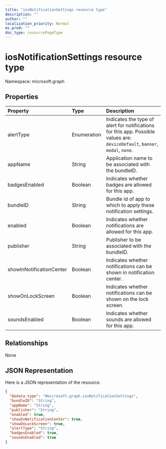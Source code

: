 ```yaml
---
title: "iosNotificationSettings resource type"
description: ""
author: ""
localization_priority: Normal
ms.prod: ""
doc_type: resourcePageType
---
```


# iosNotificationSettings resource type


Namespace: microsoft.graph



## Properties
|Property|Type|Description|
|:---|:---|:---|
|alertType|Enumeration|Indicates the type of alert for notifications for this app. Possible values are: `deviceDefault`, `banner`, `modal`, `none`.|
|appName|String|Application name to be associated with the bundleID.|
|badgesEnabled|Boolean|Indicates whether badges are allowed for this app.|
|bundleID|String|Bundle id of app to which to apply these notification settings.|
|enabled|Boolean|Indicates whether notifications are allowed for this app.|
|publisher|String|Publisher to be associated with the bundleID.|
|showInNotificationCenter|Boolean|Indicates whether notifications can be shown in notification center.|
|showOnLockScreen|Boolean|Indicates whether notifications can be shown on the lock screen.|
|soundsEnabled|Boolean|Indicates whether sounds are allowed for this app.|

## Relationships
None

## JSON Representation
Here is a JSON representation of the resource.
<!-- {
  "blockType": "resource",
  "@odata.type": "microsoft.graph.iosNotificationSettings"
}
-->
``` json
{
  "@odata.type": "#microsoft.graph.iosNotificationSettings",
  "bundleID": "String",
  "appName": "String",
  "publisher": "String",
  "enabled": true,
  "showInNotificationCenter": true,
  "showOnLockScreen": true,
  "alertType": "String",
  "badgesEnabled": true,
  "soundsEnabled": true
}
```

